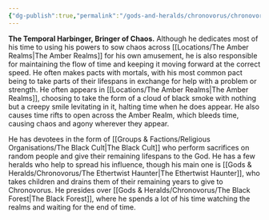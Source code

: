 ```yaml
---
{"dg-publish":true,"permalink":"/gods-and-heralds/chronovorus/chronovorus/","updated":"2024-12-31T21:35:55.351+00:00"}
---
```


**The Temporal Harbinger, Bringer of Chaos.** Although he dedicates most of his time to using his powers to sow chaos across [[Locations/The Amber Realms\|The Amber Realms]] for his own amusement, he is also responsible for maintaining the flow of time and keeping it moving forward at the correct speed. He often makes pacts with mortals, with his most common pact being to take parts of their lifespans in exchange for help with a problem or strength. He often appears in [[Locations/The Amber Realms\|The Amber Realms]], choosing to take the form of a cloud of black smoke with nothing but a creepy smile levitating in it, halting time when he does appear. He also causes time rifts to open across the Amber Realm, which bleeds time, causing chaos and agony wherever they appear. 

He has devotees in the form of [[Groups & Factions/Religious Organisations/The Black Cult\|The Black Cult]] who perform sacrifices on random people and give their remaining lifespans to the God. He has a few heralds who help to spread his influence, though his main one is [[Gods & Heralds/Chronovorus/The Ethertwist Haunter\|The Ethertwist Haunter]], who takes children and drains them of their remaining years to give to Chronovorus. He presides over [[Gods & Heralds/Chronovorus/The Black Forest\|The Black Forest]], where he spends a lot of his time watching the realms and waiting for the end of time.